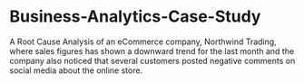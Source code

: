# Business-Analytics-Case-Study
A Root Cause Analysis of an eCommerce company, Northwind Trading, where sales figures has shown a downward trend for the last month and the company also noticed that several customers posted negative comments on social media about the online store.
